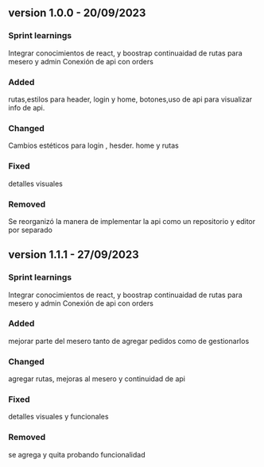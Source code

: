 ## version 1.0.0 -  20/09/2023

### Sprint learnings
Integrar conocimientos de react, y boostrap
continuaidad de rutas para mesero y admin
Conexión de api con orders

### Added

rutas,estilos para header, login y home, botones,uso de api para visualizar info de api.

### Changed

Cambios estéticos para login , hesder. home y rutas

### Fixed

detalles visuales

### Removed

Se reorganizó la manera de implementar la api como un repositorio y editor por separado
## version 1.1.1 -  27/09/2023

### Sprint learnings
Integrar conocimientos de react, y boostrap
continuaidad de rutas para mesero y admin
Conexión de api con orders

### Added

mejorar parte del mesero tanto de agregar pedidos como de gestionarlos

### Changed

agregar rutas, mejoras al mesero y continuidad de api

### Fixed

detalles visuales y funcionales

### Removed
se agrega y quita probando funcionalidad

